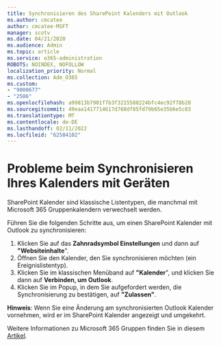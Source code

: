 ```yaml
---
title: Synchronisieren des SharePoint Kalenders mit Outlook
ms.author: cmcatee
author: cmcatee-MSFT
manager: scotv
ms.date: 04/21/2020
ms.audience: Admin
ms.topic: article
ms.service: o365-administration
ROBOTS: NOINDEX, NOFOLLOW
localization_priority: Normal
ms.collection: Adm_O365
ms.custom:
- "9000677"
- "2586"
ms.openlocfilehash: a99813b7901f7b3f3215588224bfc4ec92f78b28
ms.sourcegitcommit: 49eaa1417714617d768df85fd79b65e35b6e5c83
ms.translationtype: MT
ms.contentlocale: de-DE
ms.lasthandoff: 02/11/2022
ms.locfileid: "62584102"
---
```

# <a name="issues-synchronizing-your-calendar-to-devices"></a>Probleme beim Synchronisieren Ihres Kalenders mit Geräten

SharePoint Kalender sind klassische Listentypen, die manchmal mit Microsoft 365 Gruppenkalendern verwechselt werden.

Führen Sie die folgenden Schritte aus, um einen SharePoint Kalender mit Outlook zu synchronisieren:

1. Klicken Sie auf das **Zahnradsymbol Einstellungen** und dann auf **"Websiteinhalte**".
2. Öffnen Sie den Kalender, den Sie synchronisieren möchten (ein Ereignislistentyp).
3. Klicken Sie im klassischen Menüband auf **"Kalender**", und klicken Sie dann auf **Verbinden, um Outlook**.
4. Klicken Sie im Popup, in dem Sie aufgefordert werden, die Synchronisierung zu bestätigen, auf **"Zulassen"**.

**Hinweis**: Wenn Sie eine Änderung am synchronisierten Outlook Kalender vornehmen, wird er im SharePoint Kalender angezeigt und umgekehrt.

Weitere Informationen zu Microsoft 365 Gruppen finden Sie in diesem [Artikel](https://support.office.com/article/Learn-about-Office-365-groups-b565caa1-5c40-40ef-9915-60fdb2d97fa2).
